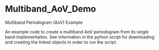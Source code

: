 # Multiband_AoV_Demo
Multiband Periodogram (AoV) Example


An example code to create a multiband AoV periodogram from its single band implementaiton.  See information in the python script for downloading and creating the linked objects in order to run the script.

